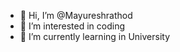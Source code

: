 - 👋 Hi, I’m @Mayureshrathod
- 👀 I’m interested in coding 
- 🌱 I’m currently learning in University 
  

<!---
Mayureshrathod/Mayureshrathod is a ✨ special ✨ repository because its `README.md` (this file) appears on your GitHub profile.
You can click the Preview link to take a look at your changes.
--->
